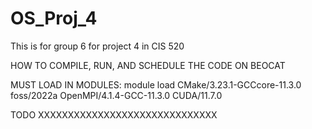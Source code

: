 # OS_Proj_4
This is for group 6 for project 4 in CIS 520

HOW TO COMPILE, RUN, AND SCHEDULE THE CODE ON BEOCAT

MUST LOAD IN MODULES:
module load CMake/3.23.1-GCCcore-11.3.0 foss/2022a OpenMPI/4.1.4-GCC-11.3.0 CUDA/11.7.0

TODO XXXXXXXXXXXXXXXXXXXXXXXXXXXXXX
